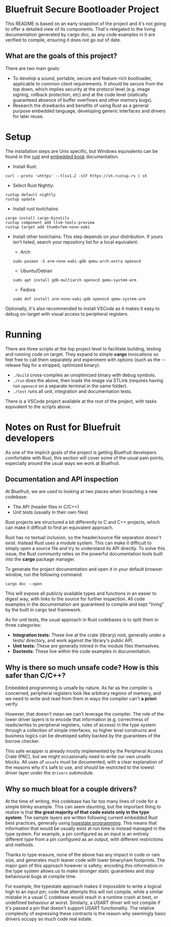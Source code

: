 # Bluefruit Secure Bootloader Project

This README is based on an early snapshot of the project and it's not going to
offer a detailed view of its components. That's relegated to the living
documentation generated by cargo doc, as any code examples in it are verified to
compile, ensuring it does not go out of date.

## What are the goals of this project?

There are two main goals:

* To develop a sound, portable, secure and feature-rich bootloader, applicable to
  common client requirements. It should be secure from the top down, which
  implies security at the protocol level (e.g. image signing, rollback
  protection, etc) and at the code level (statically guaranteed absence of
  buffer overflows and other memory bugs).
* Research the drawbacks and benefits of using Rust as a general purpose
  embedded language, developing generic interfaces and drivers for later reuse.

# Setup

The installation steps are Unix specific, but Windows equivalents can be found
in the [rust](https://www.rust-lang.org/tools/install) and
[embedded book](https://rust-embedded.github.io/book/) documentation.

* Install Rust:

```
curl --proto '=https' --tlsv1.2 -sSf https://sh.rustup.rs | sh
```

* Select Rust Nightly:

```
rustup default nightly
rustup update
```

* Install rust toolchains:

```
cargo install cargo-binutils
rustup component add llvm-tools-preview
rustup target add thumbv7em-none-eabi
```

* Install other toolchains:
This step depends on your distribution. If yours isn't listed, search your
repository list for a local equivalent:

   * Arch

   ```
   sudo pacman -S arm-none-eabi-gdb qemu-arch-extra openocd
   ```

   * Ubuntu/Debian

   ```
   sudo apt install gdb-multiarch openocd qemu-system-arm
   ```

   * Fedora

   ```
   sudo dnf install arm-none-eabi-gdb openocd qemu-system-arm
   ```

Optionally, it's also recommended to install VSCode as it makes it easy to
debug on-target with visual access to peripheral registers.

# Running

There are three scripts at the top project level to facilitate building, testing and running code on target. They expand to simple **cargo** invocations so feel free to call them separately and experiment with options (such as the --release flag for a stripped, optimized binary).

* `./build` cross-compiles an unoptimized binary with debug symbols.
* `./run` does the above, then loads the image via STLink (requires having run `openocd` on a separate terminal in the same folder).
* `./test` runs all unit, integration and documentation tests.

There is a VSCode project available at the root of the project, with tasks equivalent to the scripts above.

# Notes on Rust for Bluefruit developers

As one of the implicit goals of the project is getting Bluefruit developers
comfortable with Rust, this section will cover some of the usual pain points, especially around the usual ways we work at Bluefruit.

## Documentation and API inspection

At Bluefruit, we are used to looking at two places when broaching a new
codebase:

* The API (header files in C/C++)
* Unit tests (usually in their own files)

Rust projects are structured a bit differently to C and C++ projects, which can
make it difficult to find an equivalent approach.

Rust has no textual inclusion, so the header/source file separation doesn't exist.
Instead Rust uses a module system. This can make it difficult to simply open a
source file and try to understand its API directly. To solve this issue, the
Rust community relies on the powerful documentation tools built into the **cargo**
package manager.

To generate the project documentation and open it in your default browser window,
run the following command:

```
cargo doc --open
```

This will expose all publicly available types and functions in an easier to
digest way, with links to the source for further inspection. All code examples
in the documentation are guaranteed to compile and kept "living" by the built in
cargo test framework.

As for unit tests, the usual approach in Rust codebases is to split them in
three categories:

* **Integration tests:** These live at the crate (library) root, generally under
  a tests/ directory, and work against the library's public API.
* **Unit tests:** These are generally inlined in the module files themselves.
* **Doctests:** These live within the code examples in documentation.

## Why is there so much **unsafe** code? How is this safer than C/C++?

Embedded programming is unsafe by nature. As far as the compiler is concerned,
peripheral registers look like arbitrary regions of memory, and we need to
write and read from them in ways the compiler can't **a priori** verify.

However, that doesn't mean we can't leverage the compiler. The
role of the lower driver layers is to encode that information (e.g. correctness of
reads/writes to peripheral registers, rules of access) in the type system
through a collection of simple interfaces, so higher level constructs and
business logics can be developed safely backed by the guarantees of the borrow
checker.

This safe wrapper is already mostly implemented by the Peripheral Access Crate
(PAC), but we might occasionally need to write our own unsafe blocks. All uses
of `unsafe` *must* be documented, with a clear explanation of the reasons
why it's safe to use, and *should* be restricted to the lowest driver layer
under the `drivers` submodule.

## Why so much bloat for a couple drivers?

At the time of writing, this codebase has far too many lines of code for a
simple blinky example. This can seem daunting, but the important thing to
realize is that **the great majority of that code exists only in the type
system**. The sample layers are written following current embedded Rust best
practices, generally using [typestate programming](https://rust-embedded.github.io/book/static-guarantees/typestate-programming.html). This means that information that would be usually exist at run time
is instead managed in the type system. For example, a pin configured as an input
is an entirely different *type* from a pin configured as an output, with
different restrictions and methods.

Thanks to type erasure, none of the above has any impact in code or ram size,
and generates much leaner code with lower binary/ram footprints. The major gain of this
approach however is safety; encoding this information in the type
system allows us to make stronger static guarantees and stop behavioural
bugs at compile time.

For example, the typestate approach makes it impossible to write a logical high
to an input pin; code that attempts this will not compile, while a similar
mistake in a usual C codebase would result in a runtime crash at best, or
undefined behaviour at worst. Similarly, a USART driver will not compile if
it's passed a pin that doesn't support USART functionality. The relative
complexity of expressing these contracts is the reason why seemingly basic
drivers occupy so much code real estate.
